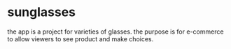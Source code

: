 # sunglasses
the app is a project for varieties of glasses.
the purpose is for e-commerce to allow viewers to see product and make choices.
